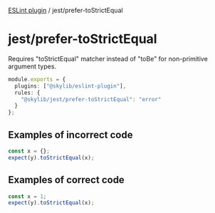 [ESLint plugin](https://ilyub.github.io/eslint-plugin/) / jest/prefer-toStrictEqual

# jest/prefer-toStrictEqual

Requires "toStrictEqual" matcher instead of "toBe" for non-primitive argument types.

```ts
module.exports = {
  plugins: ["@skylib/eslint-plugin"],
  rules: {
    "@skylib/jest/prefer-toStrictEqual": "error"
  }
};
```

## Examples of incorrect code

```ts
const x = {};
expect(y).toStrictEqual(x);
```

## Examples of correct code

```ts
const x = 1;
expect(y).toStrictEqual(x);
```